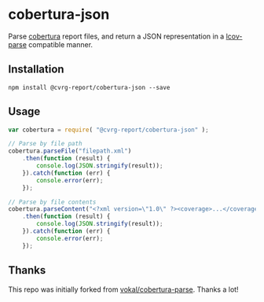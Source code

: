 # cobertura-json

Parse [cobertura](http://cobertura.github.io/cobertura/) report files, and return a JSON representation in a [lcov-parse](https://github.com/davglass/lcov-parse) compatible manner.

## Installation

```
npm install @cvrg-report/cobertura-json --save
```

## Usage

```javascript
var cobertura = require( "@cvrg-report/cobertura-json" );

// Parse by file path
cobertura.parseFile("filepath.xml")
    .then(function (result) {
        console.log(JSON.stringify(result));
    }).catch(function (err) {
        console.error(err);
    });

// Parse by file contents
cobertura.parseContent("<?xml version=\"1.0\" ?><coverage>...</coverage>")
    .then(function (result) {
        console.log(JSON.stringify(result));
    }).catch(function (err) {
        console.error(err);
    });
```

## Thanks

This repo was initially forked from [vokal/cobertura-parse](https://github.com/vokal/cobertura-parse). Thanks a lot!
